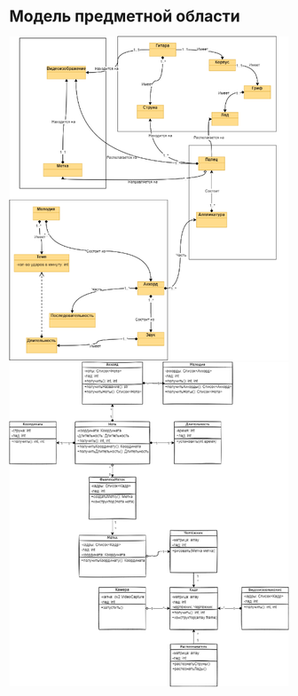 # Модель предметной области

![Domain-model](../images/model.png)
![Domain-model2](../images/diagram_classes.png)